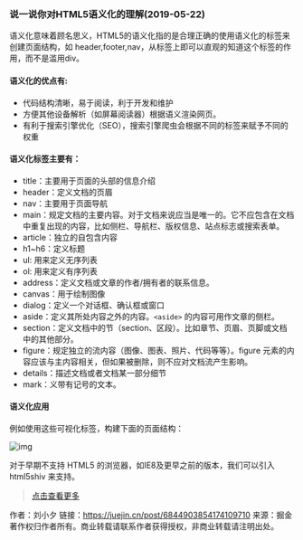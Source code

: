 ### 说一说你对HTML5语义化的理解(2019-05-22)

语义化意味着顾名思义，HTML5的语义化指的是合理正确的使用语义化的标签来创建页面结构，如 header,footer,nav，从标签上即可以直观的知道这个标签的作用，而不是滥用div。

#### 语义化的优点有:

- 代码结构清晰，易于阅读，利于开发和维护
- 方便其他设备解析（如屏幕阅读器）根据语义渲染网页。
- 有利于搜索引擎优化（SEO），搜索引擎爬虫会根据不同的标签来赋予不同的权重

#### 语义化标签主要有：

- title：主要用于页面的头部的信息介绍
- header：定义文档的页眉
- nav：主要用于页面导航
- main：规定文档的主要内容。对于文档来说应当是唯一的。它不应包含在文档中重复出现的内容，比如侧栏、导航栏、版权信息、站点标志或搜索表单。
- article：独立的自包含内容
- h1~h6：定义标题
- ul: 用来定义无序列表
- ol: 用来定义有序列表
- address：定义文档或文章的作者/拥有者的联系信息。
- canvas：用于绘制图像
- dialog：定义一个对话框、确认框或窗口
- aside：定义其所处内容之外的内容。`<aside>` 的内容可用作文章的侧栏。
- section：定义文档中的节（section、区段）。比如章节、页眉、页脚或文档中的其他部分。
- figure：规定独立的流内容（图像、图表、照片、代码等等）。figure 元素的内容应该与主内容相关，但如果被删除，则不应对文档流产生影响。
- details：描述文档或者文档某一部分细节
- mark：义带有记号的文本。

#### 语义化应用

例如使用这些可视化标签，构建下面的页面结构：



![img](https://p1-jj.byteimg.com/tos-cn-i-t2oaga2asx/gold-user-assets/2019/5/26/16af36698b85075f~tplv-t2oaga2asx-watermark.awebp)



对于早期不支持 HTML5 的浏览器，如IE8及更早之前的版本，我们可以引入 html5shiv 来支持。

> [点击查看更多](https://link.juejin.cn?target=https%3A%2F%2Fgithub.com%2FYvetteLau%2FStep-By-Step%2Fissues%2F8)


作者：刘小夕
链接：https://juejin.cn/post/6844903854174109710
来源：掘金
著作权归作者所有。商业转载请联系作者获得授权，非商业转载请注明出处。